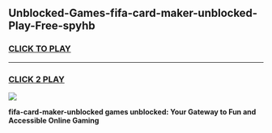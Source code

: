 
## Unblocked-Games-fifa-card-maker-unblocked-Play-Free-spyhb
<h3>
<a href="https://premium76.site?title=fifa-card-maker-unblocked&ref=18A1">CLICK TO PLAY</a></h3>
<hr>

<h3>
<a href="https://premium76.site?title=fifa-card-maker-unblocked&ref=18A1">CLICK 2 PLAY</a>
  
</h3>

<a href="https://premium76.site?title=fifa-card-maker-unblocked&ref=18A1"><img src="https://clearcache.store/games.png"></a>


**fifa-card-maker-unblocked games unblocked: Your Gateway to Fun and Accessible Online Gaming**
